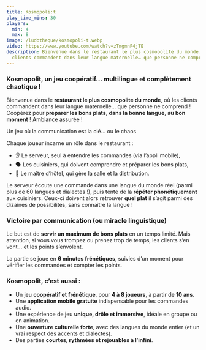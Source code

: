 ```yaml
---
title: Kosmopoli:t
play_time_mins: 30
players:
  min: 4
  max: 8
image: /ludotheque/kosmopoli-t.webp
video: https://www.youtube.com/watch?v=zTmgmnP4jTE
description: Bienvenue dans le restaurant le plus cosmopolite du monde, où les
  clients commandent dans leur langue maternelle… que personne ne comprend !
---
```


### **Kosmopolit**, un jeu coopératif... multilingue et complètement chaotique !

Bienvenue dans le **restaurant le plus cosmopolite du monde**, où les clients commandent dans leur langue maternelle… que personne ne comprend ! Coopérez pour **préparer les bons plats**, **dans la bonne langue**, **au bon moment** ! Ambiance assurée !

Un jeu où la communication est la clé… ou le chaos

Chaque joueur incarne un rôle dans le restaurant :

- 👂 Le serveur, seul à entendre les commandes (via l’appli mobile),
- 🗣️ Les cuisiniers, qui doivent comprendre et préparer les bons plats,
- 📝 Le maître d’hôtel, qui gère la salle et la distribution.

Le serveur écoute une commande dans une langue du monde réel (parmi plus de 60 langues et dialectes !), puis tente de la **répéter phonétiquement** aux cuisiniers. Ceux-ci doivent alors retrouver **quel plat** il s’agit parmi des dizaines de possibilités, sans connaître la langue !

### Victoire par communication (ou miracle linguistique)

Le but est de **servir un maximum de bons plats** en un temps limité. Mais attention, si vous vous trompez ou prenez trop de temps, les clients s’en vont… et les points s’envolent.

La partie se joue en **6 minutes frénétiques**, suivies d’un moment pour vérifier les commandes et compter les points.

### Kosmopolit, c’est aussi :

- Un jeu **coopératif et frénétique**, pour **4 à 8 joueurs**, à partir de **10 ans**.
- Une **application mobile gratuite** indispensable pour les commandes audio.
- Une expérience de jeu **unique, drôle et immersive**, idéale en groupe ou en animation.
- Une **ouverture culturelle forte**, avec des langues du monde entier (et un vrai respect des accents et dialectes).
- Des parties **courtes, rythmées et rejouables à l’infini**.
